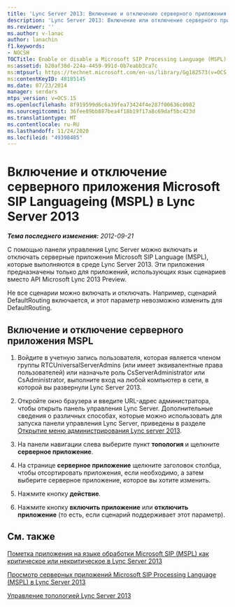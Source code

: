 ```yaml
---
title: 'Lync Server 2013: Включение и отключение серверного приложения на языке обработки Microsoft SIP (MSPL)'
description: 'Lync Server 2013: Включение или отключение серверного приложения на языке обработки Microsoft SIP (MSPL).'
ms.reviewer: ''
ms.author: v-lanac
author: lanachin
f1.keywords:
- NOCSH
TOCTitle: Enable or disable a Microsoft SIP Processing Language (MSPL) server application
ms:assetid: b20af38d-224a-4459-991d-0b7eabb3ca7c
ms:mtpsurl: https://technet.microsoft.com/en-us/library/Gg182573(v=OCS.15)
ms:contentKeyID: 48185145
ms.date: 07/23/2014
manager: serdars
mtps_version: v=OCS.15
ms.openlocfilehash: 8f919599d6c6a39fea73424f4e287f00636c0982
ms.sourcegitcommit: 36fee89bb887bea4f18b19f17a8c69daf5bc423d
ms.translationtype: MT
ms.contentlocale: ru-RU
ms.lasthandoff: 11/24/2020
ms.locfileid: "49398485"
---
```

# <a name="enable-or-disable-a-microsoft-sip-processing-language-mspl-server-application-in-lync-server-2013"></a>Включение и отключение серверного приложения Microsoft SIP Languageing (MSPL) в Lync Server 2013

<div data-xmlns="http://www.w3.org/1999/xhtml">

<div class="topic" data-xmlns="http://www.w3.org/1999/xhtml" data-msxsl="urn:schemas-microsoft-com:xslt" data-cs="https://msdn.microsoft.com/">

<div data-asp="https://msdn2.microsoft.com/asp">



</div>

<div id="mainSection">

<div id="mainBody">

<span> </span>

_**Тема последнего изменения:** 2012-09-21_

С помощью панели управления Lync Server можно включать и отключать серверные приложения Microsoft SIP Language (MSPL), которые выполняются в среде Lync Server 2013. Эти приложения предназначены только для приложений, использующих язык сценариев вместо API Microsoft Lync 2013 Preview.

Не все сценарии можно включать и отключать. Например, сценарий DefaultRouting включается, и этот параметр невозможно изменить для DefaultRouting.

<div>

## <a name="to-enable-or-disable-an-mspl-server-application"></a>Включение и отключение серверного приложения MSPL

1.  Войдите в учетную запись пользователя, которая является членом группы RTCUniversalServerAdmins (или имеет эквивалентные права пользователей) или назначьте роль CsServerAdministrator или CsAdministrator, выполните вход на любой компьютер в сети, в которой вы развернули Lync Server 2013.

2.  Откройте окно браузера и введите URL-адрес администратора, чтобы открыть панель управления Lync Server. Дополнительные сведения о различных способах, которые можно использовать для запуска панели управления Lync Server, приведены в разделе [Открытие меню администрирования Lync server 2013](lync-server-2013-open-lync-server-administrative-tools.md).

3.  На панели навигации слева выберите пункт **топология** и щелкните **серверное приложение**.

4.  На странице **серверное приложение** щелкните заголовок столбца, чтобы отсортировать приложения, если необходимо, а затем выберите серверное приложение, которое вы хотите изменить.

5.  Нажмите кнопку **действие**.

6.  Нажмите кнопку **включить приложение** или **отключить приложение** (то есть, если сценарий поддерживает этот параметр).

</div>

<div>

## <a name="see-also"></a>См. также


[Пометка приложения на языке обработки Microsoft SIP (MSPL) как критическое или некритическое в Lync Server 2013](lync-server-2013-mark-a-microsoft-sip-processing-language-mspl-application-as-critical-or-not-critical.md)  


[Просмотр серверных приложений Microsoft SIP Processing Language (MSPL) в Lync Server 2013](lync-server-2013-view-microsoft-sip-processing-language-mspl-server-applications.md)  


[Управление топологией Lync Server 2013](lync-server-2013-managing-the-lync-server-topology.md)  
  

</div>

</div>

<span> </span>

</div>

</div>

</div>

